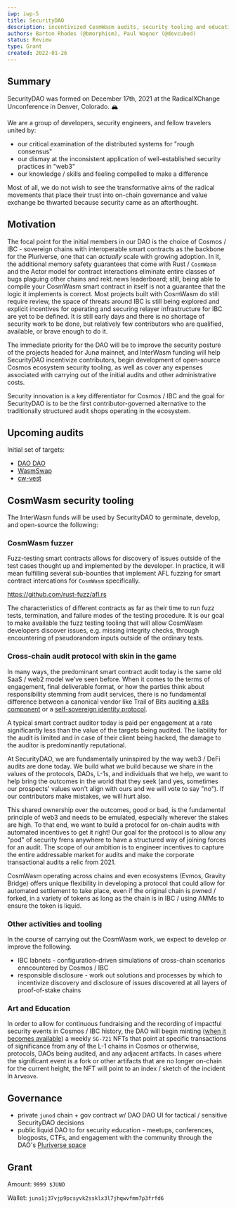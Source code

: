 ```yaml
---
iwp: iwp-5
title: SecurityDAO
description: incentivized CosmWasm audits, security tooling and education for Cosmos / IBC
authors: Barton Rhodes (@bmorphism), Paul Wagner (@devcubed)
status: Review
type: Grant
created: 2022-01-26
---
```

## Summary
SecurityDAO was formed on December 17th, 2021 at the RadicalXChange Unconference in Denver, Colorado. 🏔

We are a group of developers, security engineers, and fellow travelers united by:

- our critical examination of the distributed systems for "rough consensus"
- our dismay at the inconsistent application of well-established security practices in "web3"
- our knowledge / skills and feeling compelled to make a difference

Most of all, we do not wish to see the transformative aims of the radical movements that place their trust into on-chain governance and value exchange be thwarted because security came as an afterthought.

## Motivation
The focal point for the initial members in our DAO is the choice of Cosmos / IBC - sovereign chains with interoperable smart contracts as the backbone for the Pluriverse, one that can _actually_ scale with growing adoption. In it, the additional memory safety guarantees that come with Rust / `CosmWasm` and the Actor model for contract interactions eliminate entire classes of bugs plaguing other chains and rekt.news leaderboard; still, being able to compile your CosmWasm smart contract in itself is not a guarantee that the logic it implements is correct. Most projects built with CosmWasm do still require review, the space of threats around IBC is still being explored and explicit incentives for operating and securing relayer infrastructure for IBC are yet to be defined. It is still early days and there is no shortage of security work to be done, but relatively few contributors who are qualified, available, or brave enough to do it.

The immediate priority for the DAO will be to improve the security posture of the projects headed for Junø mainnet, and InterWasm funding will help SecurityDAO incentivize contributors, begin development of open-source Cosmos ecosystem security tooling, as well as cover any expenses associated with carrying out of the initial audits and other administrative costs.

Security innovation is a key differentiator for Cosmos / IBC and the goal for SecurityDAO is to be the first contributor-governed alternative to the traditionally structured audit shops operating in the ecosystem.

## Upcoming audits

Initial set of targets:

- [DAO DAO](https://daodao.zone)
- [WasmSwap](https://github.com/Wasmswap)
- [cw-vest](https://github.com/ben2x4/cw-vest)

## CosmWasm security tooling
The InterWasm funds will be used by SecurityDAO to germinate, develop, and open-source the following:

### CosmWasm fuzzer
Fuzz-testing smart contracts allows for discovery of issues outside of the test cases thought up and implemented by the developer. In practice, it will mean fulfilling several sub-bounties that implement AFL fuzzing for smart contract intercations for `CosmWasm` specifically.

https://github.com/rust-fuzz/afl.rs

The characteristics of different contracts as far as their time to run fuzz tests, termination, and failure modes of the testing procedure. It is our goal to make available the fuzz testing tooling that will allow CosmWasm developers discover issues, e.g. missing integrity checks, through encountering of pseudorandom inputs outside of the ordinary tests.

### Cross-chain audit protocol with skin in the game
In many ways, the predominant smart contract audit today is the same old SaaS / web2 model we've seen before.
When it comes to the terms of engagement, final deliverable format, or how the parties think about responsibility stemming from audit services, there is no fundamental difference between a canonical vendor like Trail of Bits auditing [a k8s component](https://github.com/etcd-io/etcd/blob/main/security/SECURITY_AUDIT.pdf) or a [self-sovereign identity protocol](https://github.com/mykeylab/keyid-eth-contracts/blob/master/reports/Trail%20of%20Bits%20Verification%20Report%20for%20MYKEY(2020-09-14).pdf).

A typical smart contract auditor today is paid per engagement at a rate significantly less than the value of the targets being audited. The liability for the audit is limited and in case of their client being hacked, the damage to the auditor is predominantly reputational.

At SecurityDAO, we are fundamentally uninspired by the way web3 / DeFi audits are done today. We build what we build because we share in the values of the protocols, DAOs, L-1s, and individuals that we help, we want to help bring the outcomes in the world that they seek (and yes, sometimes our prospects' values won't align with ours and we will vote to say "no"). If our contributors make mistakes, we will hurt also.

This shared ownership over the outcomes, good or bad, is the fundamental principle of web3 and needs to be emulated, especially wherever the stakes are high. To that end, we want to build a protocol for on-chain audits with automated incentives to get it right! Our goal for the protocol is to allow any "pod" of security frens anywhere to have a structured way of joining forces for an audit. The scope of our ambition is to engineer incentives to capture the entire addressable market for audits and make the corporate transactional audits a relic from 2021.

CosmWasm operating across chains and even ecosystems (Evmos, Gravity Bridge) offers unique flexibility in developing a protocol that could allow for automated settlement to take place, even if the original chain is pwned / forked, in a variety of tokens as long as the chain is in IBC / using AMMs to ensure the token is liquid.

### Other activities and tooling
In the course of carrying out the CosmWasm work, we expect to develop or improve the following.

- IBC labnets - configuration-driven simulations of cross-chain scenarios enncountered by Cosmos / IBC
- responsible disclosure - work out solutions and processes by which to incentivize discovery and disclosure of issues discovered at all layers of proof-of-stake chains


### Art and Education
In order to allow for continuous fundraising and the recording of impactful security events in Cosmos / IBC history, the DAO will begin minting ([when it becomes available](https://mirror.xyz/stargazezone.eth/Ozp8kRUsnGyN46lV3-5I57tB_LxRtlyTN176yL_T0f8)) a weekly `SG-721` NFTs that point at specific transactions of significance from any of the L-1 chains in Cosmos or otherwise, protocols, DAOs being audited, and any adjacent artifacts. In cases where the significant event is a fork or other artifacts that are no longer on-chain for the current height, the NFT will point to an index / sketch of the incident in `Arweave`.

## Governance

- private `junod` chain + gov contract w/ DAO DAO UI for tactical / sensitive SecurityDAO decisions
- public liquid DAO to for security education - meetups, conferences, blogposts, CTFs, and engagement with the community through the DAO's [Pluriverse space](https://invasive.dao.surgery)

## Grant

Amount: `9999 $JUNO`

Wallet: `juno1j37vjp9pcsyvk2ssklx3l7jhqwvfmm7p3frfd6`
